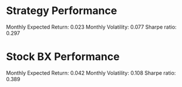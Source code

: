 # Strategy Performance
Monthly Expected Return: 0.023
Monthly Volatility: 0.077
Sharpe ratio: 0.297
# Stock BX Performance
Monthly Expected Return: 0.042
Monthly Volatility: 0.108
Sharpe ratio: 0.389

